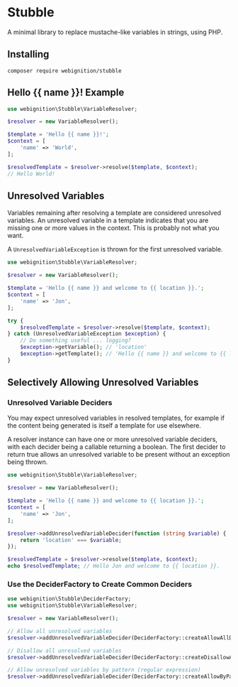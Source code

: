 # Stubble
A minimal library to replace mustache-like variables in strings, using PHP.

## Installing

`composer require webignition/stubble`


## Hello {{ name }}! Example

```php
use webignition\Stubble\VariableResolver;

$resolver = new VariableResolver();

$template = 'Hello {{ name }}!';
$context = [
    'name' => 'World',
];

$resolvedTemplate = $resolver->resolve($template, $context);
// Hello World!
```

## Unresolved Variables

Variables remaining after resolving a template are considered unresolved variables. An unresolved variable in a template indicates that you are missing one or more values in the context. This is probably not what you want.

A `UnresolvedVariableException` is thrown for the first unresolved variable.

```php
use webignition\Stubble\VariableResolver;

$resolver = new VariableResolver();

$template = 'Hello {{ name }} and welcome to {{ location }}.';
$context = [
    'name' => 'Jon',
];

try {
    $resolvedTemplate = $resolver->resolve($template, $context);
} catch (UnresolvedVariableException $exception) {
    // Do something useful ... logging?
    $exception->getVariable(); // 'location'
    $exception->getTemplate(); // 'Hello {{ name }} and welcome to {{ location }}.'
}
```

## Selectively Allowing Unresolved Variables

### Unresolved Variable Deciders

You may expect unresolved variables in resolved templates, for example if the content being generated is itself a template for use elsewhere.

A resolver instance can have one or more unresolved variable deciders, with each decider being a callable returning a boolean. The first decider to return true allows an unresolved variable to be present without an exception being thrown.

```php
use webignition\Stubble\VariableResolver;

$resolver = new VariableResolver();

$template = 'Hello {{ name }} and welcome to {{ location }}.';
$context = [
    'name' => 'Jon',
];

$resolver->addUnresolvedVariableDecider(function (string $variable) {
    return 'location' === $variable;
});

$resolvedTemplate = $resolver->resolve($template, $context);
echo $resolvedTemplate; // Hello Jon and welcome to {{ location }}.
```

### Use the DeciderFactory to Create Common Deciders

```php
use webignition\Stubble\DeciderFactory;
use webignition\Stubble\VariableResolver;

$resolver = new VariableResolver();

// Allow all unresolved variables
$resolver->addUnresolvedVariableDecider(DeciderFactory::createAllowAllDecider());

// Disallow all unresolved variables
$resolver->addUnresolvedVariableDecider(DeciderFactory::createDisallowAllDecider());

// Allow unresolved variables by pattern (regular expression)
$resolver->addUnresolvedVariableDecider(DeciderFactory::createAllowByPatternDecider('/^variable[0-9]$/'));


```
